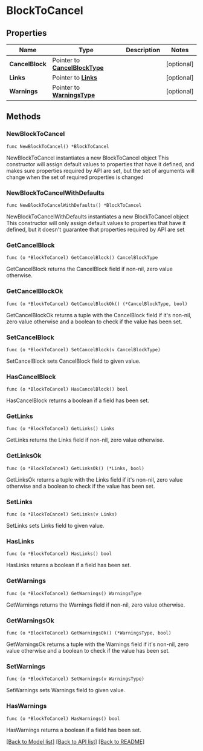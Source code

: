 # BlockToCancel

## Properties

Name | Type | Description | Notes
------------ | ------------- | ------------- | -------------
**CancelBlock** | Pointer to [**CancelBlockType**](CancelBlockType.md) |  | [optional] 
**Links** | Pointer to [**Links**](Links.md) |  | [optional] 
**Warnings** | Pointer to [**WarningsType**](WarningsType.md) |  | [optional] 

## Methods

### NewBlockToCancel

`func NewBlockToCancel() *BlockToCancel`

NewBlockToCancel instantiates a new BlockToCancel object
This constructor will assign default values to properties that have it defined,
and makes sure properties required by API are set, but the set of arguments
will change when the set of required properties is changed

### NewBlockToCancelWithDefaults

`func NewBlockToCancelWithDefaults() *BlockToCancel`

NewBlockToCancelWithDefaults instantiates a new BlockToCancel object
This constructor will only assign default values to properties that have it defined,
but it doesn't guarantee that properties required by API are set

### GetCancelBlock

`func (o *BlockToCancel) GetCancelBlock() CancelBlockType`

GetCancelBlock returns the CancelBlock field if non-nil, zero value otherwise.

### GetCancelBlockOk

`func (o *BlockToCancel) GetCancelBlockOk() (*CancelBlockType, bool)`

GetCancelBlockOk returns a tuple with the CancelBlock field if it's non-nil, zero value otherwise
and a boolean to check if the value has been set.

### SetCancelBlock

`func (o *BlockToCancel) SetCancelBlock(v CancelBlockType)`

SetCancelBlock sets CancelBlock field to given value.

### HasCancelBlock

`func (o *BlockToCancel) HasCancelBlock() bool`

HasCancelBlock returns a boolean if a field has been set.

### GetLinks

`func (o *BlockToCancel) GetLinks() Links`

GetLinks returns the Links field if non-nil, zero value otherwise.

### GetLinksOk

`func (o *BlockToCancel) GetLinksOk() (*Links, bool)`

GetLinksOk returns a tuple with the Links field if it's non-nil, zero value otherwise
and a boolean to check if the value has been set.

### SetLinks

`func (o *BlockToCancel) SetLinks(v Links)`

SetLinks sets Links field to given value.

### HasLinks

`func (o *BlockToCancel) HasLinks() bool`

HasLinks returns a boolean if a field has been set.

### GetWarnings

`func (o *BlockToCancel) GetWarnings() WarningsType`

GetWarnings returns the Warnings field if non-nil, zero value otherwise.

### GetWarningsOk

`func (o *BlockToCancel) GetWarningsOk() (*WarningsType, bool)`

GetWarningsOk returns a tuple with the Warnings field if it's non-nil, zero value otherwise
and a boolean to check if the value has been set.

### SetWarnings

`func (o *BlockToCancel) SetWarnings(v WarningsType)`

SetWarnings sets Warnings field to given value.

### HasWarnings

`func (o *BlockToCancel) HasWarnings() bool`

HasWarnings returns a boolean if a field has been set.


[[Back to Model list]](../README.md#documentation-for-models) [[Back to API list]](../README.md#documentation-for-api-endpoints) [[Back to README]](../README.md)


